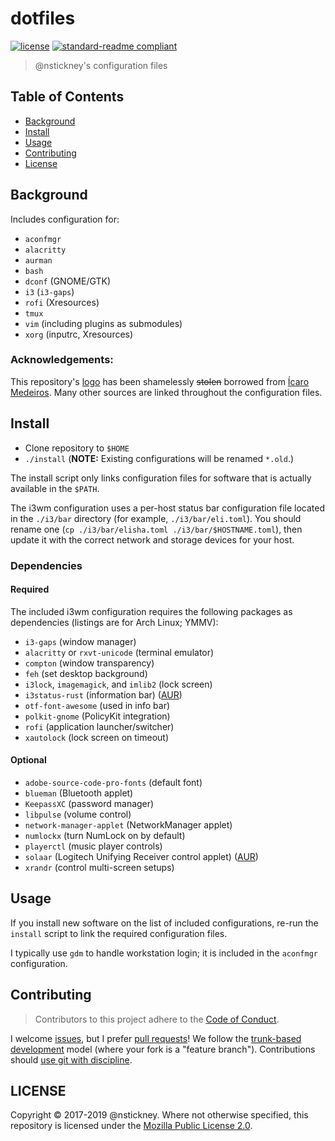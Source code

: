 # dotfiles

[![license](https://img.shields.io/github/license/nstickney/dotfiles.svg)](LICENSE)
[![standard-readme compliant](https://img.shields.io/badge/readme%20style-standard-brightgreen.svg?style=flat-square)](https://github.com/RichardLitt/standard-readme)

> @nstickney's configuration files

## Table of Contents

- [Background](#background)
- [Install](#install)
- [Usage](#usage)
- [Contributing](#contributing)
- [License](#license)

## Background

Includes configuration for:
* `aconfmgr`
* `alacritty`
* `aurman`
* `bash`
* `dconf` (GNOME/GTK)
* `i3` (`i3-gaps`)
* `rofi` (Xresources)
* `tmux`
* `vim` (including plugins as submodules)
* `xorg` (inputrc, Xresources)

### Acknowledgements:

This repository's [logo](logo.png) has been shamelessly ~~stolen~~ borrowed from [Ícaro Medeiros](https://dotfiles.zeef.com/icaro.medeiros). Many other sources are linked throughout the configuration files.


## Install

* Clone repository to `$HOME`
* `./install` (**NOTE:** Existing configurations will be renamed `*.old`.)

The install script only links configuration files for software that is actually available in the `$PATH`.

The i3wm configuration uses a per-host status bar configuration file located in the `./i3/bar` directory (for example, `./i3/bar/eli.toml`). You should rename one (`cp ./i3/bar/elisha.toml ./i3/bar/$HOSTNAME.toml`), then update it with the correct network and storage devices for your host.

### Dependencies

#### Required

The included i3wm configuration requires the following packages as dependencies (listings are for Arch Linux; YMMV):
* `i3-gaps` (window manager)
* `alacritty` or `rxvt-unicode` (terminal emulator)
* `compton` (window transparency)
* `feh` (set desktop background)
* `i3lock`, `imagemagick`, and `imlib2` (lock screen)
* `i3status-rust` (information bar) ([AUR](https://aur.archlinux.org/packages/i3status-rust/))
* `otf-font-awesome` (used in info bar)
* `polkit-gnome` (PolicyKit integration)
* `rofi` (application launcher/switcher)
* `xautolock` (lock screen on timeout)

#### Optional

* `adobe-source-code-pro-fonts` (default font)
* `blueman` (Bluetooth applet)
* `KeepassXC` (password manager)
* `libpulse` (volume control)
* `network-manager-applet` (NetworkManager applet)
* `numlockx` (turn NumLock on by default)
* `playerctl` (music player controls)
* `solaar` (Logitech Unifying Receiver control applet) ([AUR](https://aur.archlinux.org/packages/solaar/))
* `xrandr` (control multi-screen setups)

## Usage

If you install new software on the list of included configurations, re-run the `install` script to link the required configuration files.

I typically use `gdm` to handle workstation login; it is included in the `aconfmgr` configuration.

## Contributing

> Contributors to this project adhere to the [Code of Conduct](CONDUCT.md).

I welcome [issues](https://gitlab.com/nstickney/dotfiles/issues "Issues"), but I prefer [pull requests](https://gitlab.com/nstickney/dotfiles/merge_requests "Pull requests")!
We follow the [trunk-based development](https://trunkbaseddevelopment.com/) model (where your fork is a "feature branch").
Contributions should [use git with discipline](https://drewdevault.com/2019/02/25/Using-git-with-discipline.html).

## LICENSE

Copyright &copy; 2017-2019 @nstickney.
Where not otherwise specified, this repository is licensed under the [Mozilla Public License 2.0](LICENSE).

